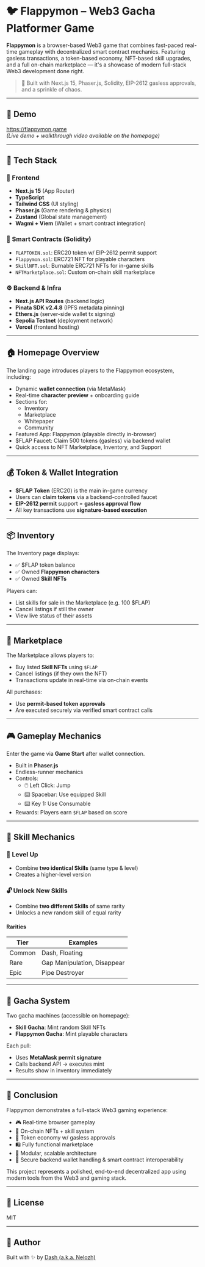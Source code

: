 # 🐦 Flappymon – Web3 Gacha Platformer Game

**Flappymon** is a browser-based Web3 game that combines fast-paced real-time gameplay with decentralized smart contract mechanics. Featuring gasless transactions, a token-based economy, NFT-based skill upgrades, and a full on-chain marketplace — it's a showcase of modern full-stack Web3 development done right.

> 🚀 Built with Next.js 15, Phaser.js, Solidity, EIP-2612 gasless approvals, and a sprinkle of chaos.

---

## 🎥 Demo

https://flappymon.game  
*(Live demo + walkthrough video available on the homepage)*

---

## 🧰 Tech Stack

### 🔷 Frontend
- **Next.js 15** (App Router)
- **TypeScript**
- **Tailwind CSS** (UI styling)
- **Phaser.js** (Game rendering & physics)
- **Zustand** (Global state management)
- **Wagmi + Viem** (Wallet + smart contract integration)

### 🔶 Smart Contracts (Solidity)
- `FLAPTOKEN.sol`: ERC20 token w/ EIP-2612 permit support
- `Flappymon.sol`: ERC721 NFT for playable characters
- `SkillNFT.sol`: Burnable ERC721 NFTs for in-game skills
- `NFTMarketplace.sol`: Custom on-chain skill marketplace

### ⚙️ Backend & Infra
- **Next.js API Routes** (backend logic)
- **Pinata SDK v2.4.8** (IPFS metadata pinning)
- **Ethers.js** (server-side wallet tx signing)
- **Sepolia Testnet** (deployment network)
- **Vercel** (frontend hosting)

---

## 🏠 Homepage Overview

The landing page introduces players to the Flappymon ecosystem, including:

- Dynamic **wallet connection** (via MetaMask)
- Real-time **character preview** + onboarding guide
- Sections for:
  - Inventory
  - Marketplace
  - Whitepaper
  - Community
- Featured App: Flappymon (playable directly in-browser)
- $FLAP Faucet: Claim 500 tokens (gasless) via backend wallet
- Quick access to NFT Marketplace, Inventory, and Support

---

## 💰 Token & Wallet Integration

- **$FLAP Token** (ERC20) is the main in-game currency
- Users can **claim tokens** via a backend-controlled faucet
- **EIP-2612 permit** support = **gasless approval flow**
- All key transactions use **signature-based execution**

---

## 📦 Inventory

The Inventory page displays:

- ✅ $FLAP token balance
- ✅ Owned **Flappymon characters**
- ✅ Owned **Skill NFTs**

Players can:
- List skills for sale in the Marketplace (e.g. 100 $FLAP)
- Cancel listings if still the owner
- View live status of their assets

---

## 🛒 Marketplace

The Marketplace allows players to:
- Buy listed **Skill NFTs** using `$FLAP`
- Cancel listings (if they own the NFT)
- Transactions update in real-time via on-chain events

All purchases:
- Use **permit-based token approvals**
- Are executed securely via verified smart contract calls

---

## 🎮 Gameplay Mechanics

Enter the game via **Game Start** after wallet connection.

- Built in **Phaser.js**
- Endless-runner mechanics
- Controls:
  - 🖱️ Left Click: Jump
  - ⌨️ Spacebar: Use equipped Skill
  - ⌨️ Key 1: Use Consumable
- Rewards: Players earn `$FLAP` based on score

---

## 🧬 Skill Mechanics

### 🔧 Level Up
- Combine **two identical Skills** (same type & level)
- Creates a higher-level version

### 🔓 Unlock New Skills
- Combine **two different Skills** of same rarity
- Unlocks a new random skill of equal rarity

#### Rarities
| Tier | Examples |
|------|----------|
| Common | Dash, Floating |
| Rare | Gap Manipulation, Disappear |
| Epic | Pipe Destroyer |

---

## 🎰 Gacha System

Two gacha machines (accessible on homepage):
- **Skill Gacha**: Mint random Skill NFTs
- **Flappymon Gacha**: Mint playable characters

Each pull:
- Uses **MetaMask permit signature**
- Calls backend API → executes mint
- Results show in inventory immediately

---

## 🧾 Conclusion

Flappymon demonstrates a full-stack Web3 gaming experience:

- 🎮 Real-time browser gameplay
- 🎁 On-chain NFTs + skill system
- 💸 Token economy w/ gasless approvals
- 🛍️ Fully functional marketplace
- 🧠 Modular, scalable architecture
- 🔐 Secure backend wallet handling & smart contract interoperability

This project represents a polished, end-to-end decentralized app using modern tools from the Web3 and gaming stack.

---

## 🪪 License

MIT

---

## 👤 Author

Built with ✨ by [Dash (a.k.a. Nelozh)](https://your-portfolio-link.com)

